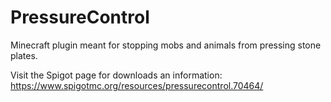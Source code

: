 # PressureControl
Minecraft plugin meant for stopping mobs and animals from pressing stone plates.

Visit the Spigot page for downloads an information: https://www.spigotmc.org/resources/pressurecontrol.70464/
